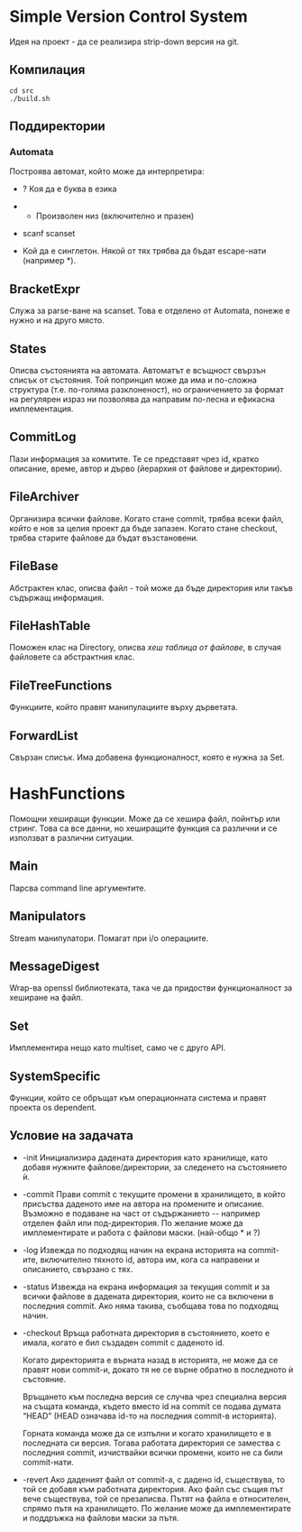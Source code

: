 # Simple Version Control System
Идея на проект - да се реализира strip-down версия на git. 

## Компилация
```
cd src
./build.sh
```

## Поддиректории

### Automata
Построява автомат, който може да интерпретира:
* ?
    Коя да е буква в езика

* *
    Произволен низ (включително и празен)

* scanf scanset

* Кой да е синглетон. Някой от тях трябва да бъдат escape-нати (например *).

## BracketExpr
Служа за parse-ване на scanset. Това е отделено от Automata, понеже е нужно и
на друго място.

## States
Описва състоянията на автомата. Автоматът е всъщност свързън списък от
състояния. Той попринцип може да има и по-сложна структура (т.е. по-голяма
разклоненост), но ограничението за формат на регулярен израз ни позволява да
направим по-лесна и ефикасна имплементация.

## CommitLog
Пази информация за комитите. Те се представят чрез id, кратко описание, време,
автор и дърво (йерархия от файлове и директории).

## FileArchiver
Организира всички файлове. Когато стане commit, трябва всеки файл, който е нов
за целия проект да бъде запазен. Когато стане checkout, трябва старите файлове
да бъдат възстановени.

## FileBase
Абстрактен клас, описва файл - той може да бъде директория или такъв съдържащ
информация.

## FileHashTable
Поможен клас на Directory, описва *хеш таблица от файлове*, в случая файловете
са абстрактния клас.

## FileTreeFunctions
Функциите, който правят манипулациите върху дърветата.

## ForwardList
Свързан списък. Има добавена функционалност, която е нужна за Set.

# HashFunctions
Помощни хеширащи функции. Може да се хешира файл, пойнтър или стринг. Това са
все данни, но хеширащите функция са различни и се използват в различни
ситуации.

## Main
Парсва command line аргументите.

## Manipulators
Stream манипулатори. Помагат при i/о операциите.

## MessageDigest
Wrap-ва openssl библиотеката, така че да придостви функционалност за хеширане
на файл.

## Set
Имплементира нещо като multiset, само че с друго API.

## SystemSpecific
Функции, който се обръщат към операционната система и правят проекта os
dependent.

## Условие на задачата

* -init <directory>
    Инициализира дадената директория като хранилище, като добавя нужните
файлове/директории, за следенето на състоянието ѝ.

* -commit <repodirectory> <author name> <commit description>
    Прави commit с текущите промени в хранилището, в който присъства даденото
име на автора на промените и описание. Възможно е подаване на част от
съдържанието -- например отделен файл или под-директория. По желание може да
имплементирате и работа с файлови маски. (най-общо * и ?)

* -log <repo directory>
    Извежда по подходящ начин на екрана историята на commit-ите, включително
тяхното id, автора им, кога са направени и описанието, свързано с тях.

* -status <repo directory>
    Извежда на екрана информация за текущия commit и за всички файлове в
дадената директория, които не са включени в последния commit. Ако няма такива,
съобщава това по подходящ начин.

* -checkout <repo directory> <commit id>
    Връща работната директория в състоянието, което е имала, когато е бил
създаден commit с даденото id.

    Когато директорията е върната назад в историята, не може да се правят нови
commit-и, докато тя не се върне обратно в последното ѝ състояние.

    Връщането към последна версия се случва чрез специална версия на същата
команда, където вместо id на commit се подава думата “HEAD” (HEAD означава
id-то на последния commit-в историята).

    Горната команда може да се изпълни и когато хранилището е в последната си
версия. Тогава работата директория се замества с последния commit, изчиствайки
всички промени, които не са били commit-нати.

* -revert <repo directory> <commit id> <file path>
    Ако даденият файл от commit-а, с дадено id, съществува, то той се добавя
към работната директория. Ако файл със същия път вече съществува, той се
презаписва. Пътят на файла е относителен, спрямо пътя на хранилището. По
желание може да имплементирате и поддръжка на файлови маски за пътя.
